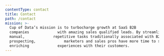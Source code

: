```yaml
---
contentType: contact
title: Contact
path: /contact
mission: >-
  Cup of Data’s mission is to turbocharge growth at SaaS B2B
  companies             with amazing sales qualified leads. By streamlining the
  manual,             repetitive tasks traditionally associated with B2B
  prospecting,             marketers and sales pros have more time to spend
  enriching             experiences with their customers.
---
```

